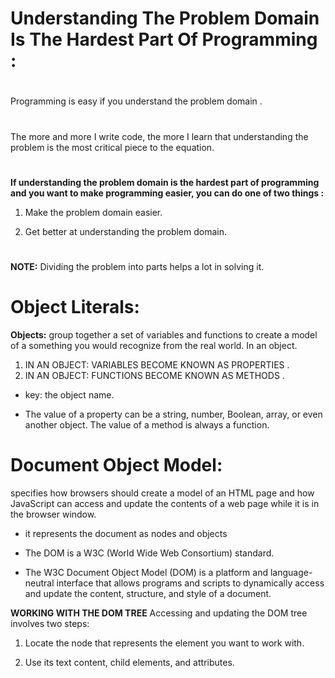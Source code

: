 # Understanding The Problem Domain Is The Hardest Part Of Programming :
# 
Programming is easy if you understand the problem domain .

# 

The more and more I write code, the more I learn that understanding the problem is the most critical piece to the equation. 
 
 #

**If understanding the problem domain is the hardest part of programming and you want to make programming easier, you can do one of two things :**

1. Make the problem domain easier.

2. Get better at understanding the problem domain.

# 
**NOTE:** Dividing the problem into parts helps a lot in solving it.
# 


# Object Literals:
**Objects:** group together a set of variables and functions to create a model of a something you would recognize from the real world. In an object.
1. IN AN OBJECT: VARIABLES BECOME KNOWN AS PROPERTIES .
2. IN AN OBJECT: FUNCTIONS BECOME KNOWN AS METHODS .

 - key: the object name.

 - The value of a property can be a string, number, Boolean, array, or 
even another object. The value of a method is always a function. 



# Document Object Model:
 specifies how browsers should create a model of an HTML page and how JavaScript can access and update the contents of a web page while it is in the browser window. 

  - it represents the document as nodes and objects

 - The DOM is a W3C (World Wide Web Consortium) standard.

 - The W3C Document Object Model (DOM) is a platform and language-neutral interface that allows programs and scripts to dynamically access and update the content, structure, and style of a document.


 **WORKING WITH THE DOM TREE**
 Accessing and updating the DOM tree involves two steps:

1. Locate the node that represents the element you want to work with.

2.  Use its text content, child elements, and attributes.
